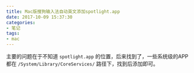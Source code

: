 ```yaml
---
title: Mac版搜狗输入法自动英文添加spotlight.app
date: 2017-10-09 15:37:30
categories:
- 笔记
tags:
- mac
---
```

主要的问题在于不知道 `spotlight.app` 的位置，后来找到了，一些系统级的APP都在 `/System/Library/CoreServices/` 路径下，找到后添加即可。
